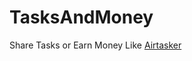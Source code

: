 # TasksAndMoney
Share Tasks or Earn Money Like <a href="https://www.airtasker.com"> Airtasker </a> 
